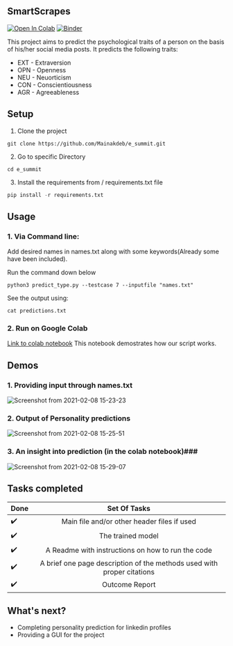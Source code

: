 ## SmartScrapes
[![Open In Colab](https://colab.research.google.com/assets/colab-badge.svg)](https://colab.research.google.com/github/Mainakdeb/e_summit/blob/main/predict_personality.ipynb)
[![Binder](https://camo.githubusercontent.com/bfeb5472ee3df9b7c63ea3b260dc0c679be90b97/68747470733a2f2f696d672e736869656c64732e696f2f62616467652f72656e6465722d6e627669657765722d6f72616e67652e7376673f636f6c6f72423d66333736323626636f6c6f72413d346434643464)](https://nbviewer.jupyter.org/github/Mainakdeb/e_summit/blob/main/predict_personality.ipynb)

This project aims to predict the psychological traits of a person on the basis of his/her social media posts. It predicts the following traits:
- EXT - Extraversion
- OPN - Openness
- NEU - Neuorticism
- CON - Conscientiousness
- AGR - Agreeableness

## Setup ##
1. Clone the project
```
git clone https://github.com/Mainakdeb/e_summit.git
```
2. Go to specific Directory 
```
cd e_summit
```
3. Install the requirements from / requirements.txt file
``` python
pip install -r requirements.txt
```
## Usage ##
### 1.  Via Command line: ###  

   Add desired names in names.txt along with some keywords(Already some have been included).
   
   Run the command down below  
   
   ```
   python3 predict_type.py --testcase 7 --inputfile "names.txt"
   ```
   See the output using:
   ```
   cat predictions.txt
   ```
### 2. Run on Google Colab ###
   [Link to colab notebook](https://colab.research.google.com/github/Mainakdeb/e_summit/blob/main/predict_personality.ipynb)
   This notebook demostrates how our script works.


## Demos ##
### 1. Providing input through names.txt ###
![Screenshot from 2021-02-08 15-23-23](https://user-images.githubusercontent.com/53506835/107203684-bc447480-6a21-11eb-9655-0bb4d9e4d5f1.png)

### 2. Output of Personality predictions ###
![Screenshot from 2021-02-08 15-25-51](https://user-images.githubusercontent.com/53506835/107203908-075e8780-6a22-11eb-9934-cbc9054de2e4.png)

### 3. An insight into prediction (in the colab notebook)###
![Screenshot from 2021-02-08 15-29-07](https://user-images.githubusercontent.com/53506835/107204242-6fad6900-6a22-11eb-8f95-dc1a209bc1e5.png)


## Tasks completed ##
|Done | Set Of Tasks   
| --|:---------------------------------------------------------------------------:|
| :heavy_check_mark: | Main file and/or other header files if used | 
| :heavy_check_mark: | The trained model |                                             
| :heavy_check_mark: | A Readme with instructions on how to run the code | 
| :heavy_check_mark: | A brief one page description of the methods used with proper citations |
| :heavy_check_mark: | Outcome Report |

## What's next? ##
- Completing personality prediction for linkedin profiles
- Providing a GUI for the project 
